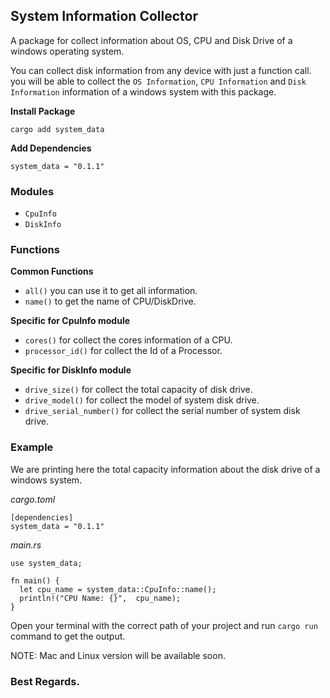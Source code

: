 ## System Information Collector
A package for collect information about OS, CPU and Disk Drive of a windows operating system.

You can collect disk information from any device with just a function call. you will be able to collect the `OS Information`, `CPU Information` and `Disk Information` information of a windows system with this package.

**Install Package**
```
cargo add system_data
```

**Add Dependencies**
```
system_data = "0.1.1"
```

### **Modules**
- `CpuInfo`
- `DiskInfo`

### **Functions**

**Common Functions**
- `all()` you can use it to get all information.
- `name()` to get the name of CPU/DiskDrive.

**Specific for CpuInfo module**
- `cores()` for collect the cores information of a CPU.
- `processor_id()` for collect the Id of a Processor.

**Specific for DiskInfo module**
- `drive_size()` for collect the total capacity of disk drive.
- `drive_model()` for collect the model of system disk drive.
- `drive_serial_number()` for collect the serial number of system disk drive.

### **Example**
We are printing here the total capacity information about the disk drive of a windows system.

*cargo.toml*
```
[dependencies]
system_data = "0.1.1"
```

*main.rs*
```
use system_data;

fn main() {
  let cpu_name = system_data::CpuInfo::name();
  println!("CPU Name: {}",  cpu_name);
}
```

Open your terminal with the correct path of your project and run `cargo run` command to get the output.

NOTE: Mac and Linux version will be available soon.

### Best Regards.

